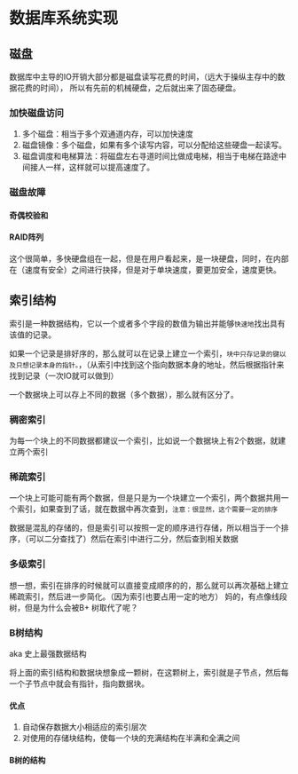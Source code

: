 # 数据库系统实现

## 磁盘

数据库中主导的IO开销大部分都是磁盘读写花费的时间，（远大于操纵主存中的数据花费的时间），
所以有先前的机械硬盘，之后就出来了固态硬盘。

### 加快磁盘访问

1. 多个磁盘：相当于多个双通道内存，可以加快速度
2. 磁盘镜像：多个磁盘，如果有多个读写内容，可以分配给这些硬盘一起读写。
3. 磁盘调度和电梯算法：将磁盘左右寻道时间比做成电梯，相当于电梯在路途中间接人一样，这样就可以提高速度了。

### 磁盘故障

#### 奇偶校验和

#### RAID阵列

这个很简单，多快硬盘组在一起，但是在用户看起来，是一块硬盘，同时，在内部在（速度有安全）之间进行抉择，但是对于单块速度，要更加安全，速度更快。

## 索引结构

索引是一种数据结构，它以一个或者多个字段的数值为输出并能够`快速地`找出具有该值的记录。

如果一个记录是排好序的，那么就可以在记录上建立一个索引，`块中只存记录的键以及只想记录本身的指针。`，（从索引中找到这个指向数据本身的地址，然后根据指针来找到记录（一次IO就可以做到）

一个数据块上可以存上不同的数据（多个数据），那么就有区分了。

### 稠密索引

为每一个块上的不同数据都建议一个索引，比如说一个数据块上有2个数据，就建立两个索引

### 稀疏索引

一个块上可能可能有两个数据，但是只是为一个块建立一个索引，两个数据共用一个索引，如果查到了话，就在数据中再次查到，`注意：很显然，这个需要一定的排序`

数据是混乱的存储的，但是索引可以按照一定的顺序进行存储，所以相当于一个排序，（可以二分查找了）然后在索引中进行二分，然后查到相关数据

### 多级索引

想一想，索引在排序的时候就可以直接变成顺序的的，那么就可以再次基础上建立稀疏索引，然后进一步简化。（因为索引也要占用一定的地方）
妈的，有点像线段树，但是为什么会被B+ 树取代了呢？

### B树结构

aka 史上最强数据结构

将上面的索引结构和数据块想象成一颗树，在这颗树上，索引就是子节点，然后每一个子节点中就会有指针，指向数据块。

#### 优点

1. 自动保存数据大小相适应的索引层次
2. 对使用的存储块结构，使每一个块的充满结构在半满和全满之间

#### B树的结构


